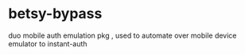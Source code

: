 # betsy-bypass
duo mobile auth emulation pkg , used to automate over mobile device emulator to instant-auth 

